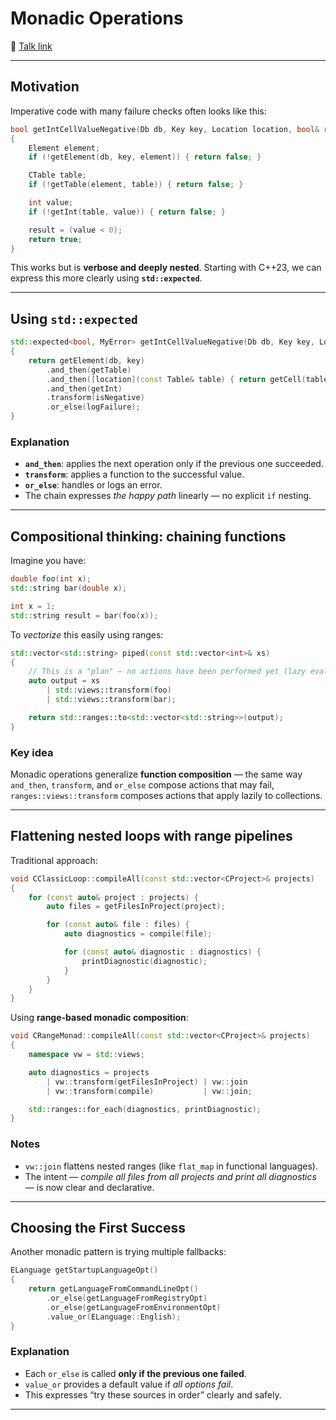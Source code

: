 # Monadic Operations

🎥 [Talk link](https://www.youtube.com/watch?v=fyjJPwkVOuw&list=PL5XXu3X6L7jsyWJKlIdo9ZNujqATJEMWL&index=19)

---

## Motivation

Imperative code with many failure checks often looks like this:

```cpp
bool getIntCellValueNegative(Db db, Key key, Location location, bool& result)
{
    Element element;
    if (!getElement(db, key, element)) { return false; }

    CTable table;
    if (!getTable(element, table)) { return false; }

    int value;
    if (!getInt(table, value)) { return false; }

    result = (value < 0);
    return true;
}
```

This works but is **verbose and deeply nested**.
Starting with C++23, we can express this more clearly using **`std::expected`**.

---

## Using `std::expected`

```cpp
std::expected<bool, MyError> getIntCellValueNegative(Db db, Key key, Location location)
{
    return getElement(db, key)
        .and_then(getTable)
        .and_then([location](const Table& table) { return getCell(table, location); })
        .and_then(getInt)
        .transform(isNegative)
        .or_else(logFailure);
}
```

### Explanation

* **`and_then`**: applies the next operation only if the previous one succeeded.
* **`transform`**: applies a function to the successful value.
* **`or_else`**: handles or logs an error.
* The chain expresses *the happy path* linearly — no explicit `if` nesting.

---

## Compositional thinking: chaining functions

Imagine you have:

```cpp
double foo(int x);
std::string bar(double x);

int x = 1;
std::string result = bar(foo(x));
```

To *vectorize* this easily using ranges:

```cpp
std::vector<std::string> piped(const std::vector<int>& xs) 
{
    // This is a "plan" — no actions have been performed yet (lazy evaluation)
    auto output = xs
        | std::views::transform(foo)
        | std::views::transform(bar);

    return std::ranges::to<std::vector<std::string>>(output);
}
```

### Key idea

Monadic operations generalize **function composition** —
the same way `and_then`, `transform`, and `or_else` compose actions that may fail,
`ranges::views::transform` composes actions that apply lazily to collections.

---

## Flattening nested loops with range pipelines

Traditional approach:

```cpp
void CClassicLoop::compileAll(const std::vector<CProject>& projects)
{
    for (const auto& project : projects) {
        auto files = getFilesInProject(project);

        for (const auto& file : files) {
            auto diagnostics = compile(file);

            for (const auto& diagnostic : diagnostics) {
                printDiagnostic(diagnostic);
            }
        }
    }
}
```

Using **range-based monadic composition**:

```cpp
void CRangeMonad::compileAll(const std::vector<CProject>& projects)
{
    namespace vw = std::views;

    auto diagnostics = projects
        | vw::transform(getFilesInProject) | vw::join
        | vw::transform(compile)           | vw::join;

    std::ranges::for_each(diagnostics, printDiagnostic);
}
```

### Notes

* `vw::join` flattens nested ranges (like `flat_map` in functional languages).
* The intent — *compile all files from all projects and print all diagnostics* — is now clear and declarative.

---

## Choosing the First Success

Another monadic pattern is trying multiple fallbacks:

```cpp
ELanguage getStartupLanguageOpt()
{
    return getLanguageFromCommandLineOpt()
        .or_else(getLanguageFromRegistryOpt)
        .or_else(getLanguageFromEnvironmentOpt)
        .value_or(ELanguage::English);
}
```

### Explanation

* Each `or_else` is called **only if the previous one failed**.
* `value_or` provides a default value if *all options fail*.
* This expresses “try these sources in order” clearly and safely.

---
